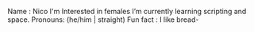 Name : Nico
I'm Interested in females
I’m currently learning scripting and space.
Pronouns: (he/him | straight)
Fun fact : I like bread-

<!---
N1c0n1c/N1c0n1c is a ✨ special ✨ repository because its `README.md` (this file) appears on your GitHub profile.
You can click the Preview link to take a look at your changes.
--->
